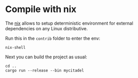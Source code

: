 # Compile with nix

The [nix](https://nixos.org/download.html) allows to setup deterministic environment for external dependencies on any Linux distributive.

Run this in the `contrib` folder to enter the env:
```
nix-shell
```

Next you can build the project as usual:
```
cd ..
cargo run --release --bin mycitadel
```
